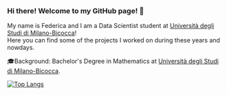 ### Hi there! Welcome to my GitHub page! 👋

My name is Federica and I am a Data Scientist student at [Università degli Studi di Milano-Bicocca](https://www.unimib.it/)! <br>
Here you can find some of the projects I worked on during these years and nowdays.

🎓Background: Bachelor's Degree in Mathematics at <a href="https://www.unimib.it/triennale/matematica">Università degli Studi di Milano-Bicocca</a>.

[![Top Langs](https://github-readme-stats.vercel.app/api/top-langs/?username=f-madon&layout=compact)](https://github.com/f-madon)
